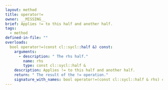 ```yaml
---
layout: method
title: operator!=
owner: __MISSING__
brief: Applies != to this half and another half.
tags:
  - method
defined-in-file: ""
overloads:
  bool operator!=(const cl::sycl::half &) const:
    arguments:
      - description: " The rhs half."
        name: rhs
        type: const cl::sycl::half &
    description: Applies != to this half and another half.
    return: " The result of the != operation."
    signature_with_names: bool operator!=(const cl::sycl::half & rhs) const
---
```


